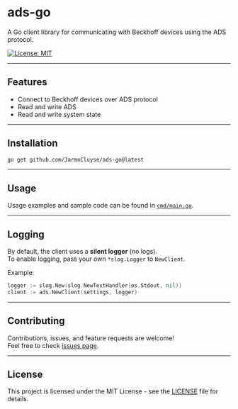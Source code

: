 # ads-go

A Go client library for communicating with Beckhoff devices using the ADS protocol.

[![License: MIT](https://img.shields.io/badge/license-MIT-blue.svg)](LICENSE)

---

## Features

- Connect to Beckhoff devices over ADS protocol
- Read and write ADS
- Read and write system state

---

## Installation

```bash
go get github.com/JarmoCluyse/ads-go@latest
```

---

## Usage

Usage examples and sample code can be found in [`cmd/main.go`](./cmd/main.go).

---

## Logging

By default, the client uses a **silent logger** (no logs).  
To enable logging, pass your own `*slog.Logger` to `NewClient`.

Example:

```go
logger := slog.New(slog.NewTextHandler(os.Stdout, nil))
client := ads.NewClient(settings, logger)
```

---

## Contributing

Contributions, issues, and feature requests are welcome!  
Feel free to check [issues page](https://github.com/yourusername/beckhoffads/issues).

---

## License

This project is licensed under the MIT License - see the [LICENSE](LICENSE) file for details.
